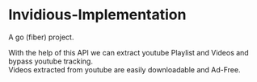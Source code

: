 # Invidious-Implementation

A go (fiber) project.

With the help of this API we can extract youtube Playlist and Videos and bypass youtube tracking.</br>
Videos extracted from youtube are easily downloadable and Ad-Free.
